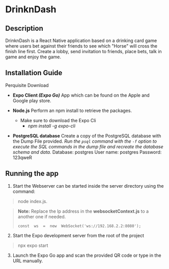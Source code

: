 
# DrinknDash

## Description
DrinknDash is a React Native application based on a drinking card game where users bet against their friends to see which "Horse" will cross the finish line first. 
Create a lobby, send invitation to friends, place bets, talk in game and enjoy the game.

## Installation Guide
Perquisite 
Download  
- **Expo Client _(Expo Go)_** App which can be found on the Apple and Google play store.  

- **Node.js** Perform an npm install to retrieve the packages.
     - Make sure to download the Expo Cli
		- _npm install -g expo-cli_ 
		
- **PostgreSQL database**
   Create a copy of the PostgreSQL database with the Dump File provided. 
_Run the `psql` command with the `-f` option to execute the SQL commands in the dump file and recreate the database schema and data._
Database: postgres
User name: postgres
Password: 123qweR


 ## Running the app
 
1. Start the Webserver can be started inside the server directory using the command: 
> node index.js. 

>**Note:** Replace the Ip address in the **websocketContext.js** to a another one if needed.
>  ```
>const  ws  =  new  WebSocket('ws://192.168.2.2:8080');

2. Start the Expo development server from the root of the project
> npx expo start

3. Launch the Expo Go app and scan the provided QR code or type in the URL manually. 
